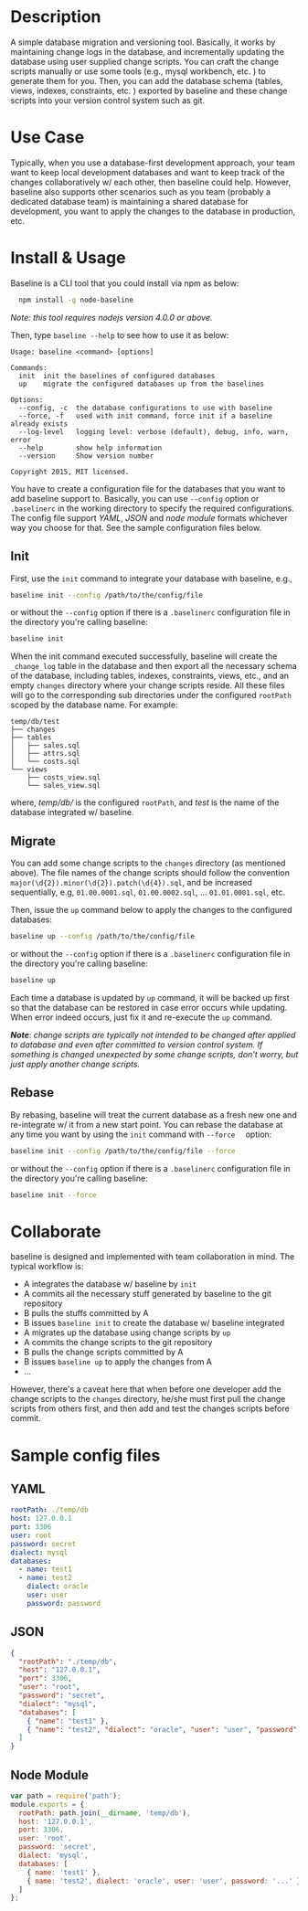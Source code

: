 # Description
A simple database migration and versioning tool. Basically, it works by maintaining change logs in the
database, and incrementally updating the database using user supplied change scripts. You can craft the
change scripts manually or use some tools (e.g., mysql workbench, etc. ) to generate them for you. Then,
you can add the database schema (tables, views, indexes, constraints, etc. ) exported by baseline and
these change scripts into your version control system such as git.

# Use Case
Typically, when you use a database-first development approach, your team want to keep local development databases and want to keep track of the changes collaboratively w/ each other, then baseline could help.
However, baseline also supports other scenarios such as you team (probably a dedicated database team) is maintaining a shared database for development, you want to apply the changes to the database in production, etc.

# Install & Usage
Baseline is a CLI tool that you could install via npm as below:
```bash
  npm install -g node-baseline
```

_Note: this tool requires nodejs version 4.0.0 or above._

Then, type `baseline --help` to see how to use it as below:

```
Usage: baseline <command> [options]

Commands:
  init  init the baselines of configured databases
  up    migrate the configured databases up from the baselines

Options:
  --config, -c  the database configurations to use with baseline
  --force, -f   used with init command, force init if a baseline already exists
  --log-level   logging level: verbose (default), debug, info, warn, error
  --help        show help information
  --version     Show version number

Copyright 2015, MIT licensed.
```

You have to create a configuration file for the databases that you want to add baseline support to.
Basically, you can use `--config` option or `.baselinerc` in the working directory to specify the required configurations. The config file support _YAML_, _JSON_ and _node module_ formats whichever way you choose for that. See the sample configuration files below.

## Init
First, use the `init` command to integrate your database with baseline, e.g.,
```bash
baseline init --config /path/to/the/config/file
```
or without the `--config` option if there is a `.baselinerc` configuration file in the directory you're calling baseline:
```bash
baseline init
```

When the init command executed successfully, baseline will create the `_change_log` table in the database and then export all the necessary schema of the database, including tables, indexes, constraints, views, etc., and an empty `changes` directory where your change scripts reside. All these files will go to the corresponding sub directories under the configured `rootPath` scoped by the database name. For example:
```
temp/db/test
├── changes
├── tables
│   ├── sales.sql
│   ├── attrs.sql
│   └── costs.sql
└── views
    ├── costs_view.sql
    └── sales_view.sql
```
where,  _temp/db/_ is the configured `rootPath`, and _test_ is the name of the database integrated w/ baseline.

## Migrate
You can add some change scripts to the `changes` directory (as mentioned above). The file names of the change scripts should follow the convention `major(\d{2}).minor(\d{2}).patch(\d{4}).sql`, and be increased sequentially,  e.g, `01.00.0001.sql`, `01.00.0002.sql`, ... `01.01.0001.sql`, etc.

Then, issue the `up` command below to apply the changes to the configured databases:
```bash
baseline up --config /path/to/the/config/file
```
or without the `--config` option if there is a `.baselinerc` configuration file in the directory you're calling baseline:
```bash
baseline up
```
Each time a database is updated by `up` command, it will be backed up first so that the database can be restored in case error occurs while updating. When error indeed occurs, just fix it and re-execute the `up` command.

___Note___: _change scripts are typically not intended to be changed after applied to database and even after committed to version control system. If something is changed unexpected by some change scripts, don't worry, but just apply another change scripts._

## Rebase
By rebasing, baseline will treat the current database as a fresh new one and re-integrate w/ it from a new start point. You can rebase the database at any time you want by using the `init` command with `--force	` option:
```bash
baseline init --config /path/to/the/config/file --force
```
or without the `--config` option if there is a `.baselinerc` configuration file in the directory you're calling baseline:
```bash
baseline init --force
```

# Collaborate
baseline is designed and implemented with team collaboration in mind. The typical workflow is:
- A integrates the database w/ baseline by `init`
- A commits all the necessary stuff generated by baseline to the git repository
- B pulls the stuffs committed by A
- B issues `baseline init` to create the database w/ baseline integrated
- A migrates up the database using change scripts by `up`
- A commits the change scripts to the git repository
- B pulls the change scripts committed by A
- B issues `baseline up` to apply the changes from A
- ...

However, there's a caveat here that when before one developer add the change scripts to the `changes` directory, he/she must first pull the change scripts from others first, and then add and test the changes scripts before commit.

# Sample config files

## YAML
```yaml
rootPath: ./temp/db
host: 127.0.0.1
port: 3306
user: root
password: secret
dialect: mysql
databases:
  - name: test1
  - name: test2
    dialect: oracle
    user: user
    password: password

```

## JSON
```json
{
  "rootPath": "./temp/db",
  "host": "127.0.0.1",
  "port": 3306,
  "user": "root",
  "password": "secret",
  "dialect": "mysql",
  "databases": [
    { "name": "test1" },
    { "name": "test2", "dialect": "oracle", "user": "user", "password": "..." }
  ]
}
```


## Node Module
```js
var path = require('path');
module.exports = {
  rootPath: path.join(__dirname, 'temp/db'),
  host: '127.0.0.1',
  port: 3306,
  user: 'root',
  password: 'secret',
  dialect: 'mysql',
  databases: [
    { name: 'test1' },
    { name: 'test2', dialect: 'oracle', user: 'user', password: '...' }
  ]
};

```
